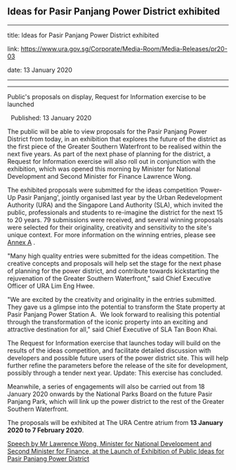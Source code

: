 ## Ideas for Pasir Panjang Power District exhibited
---
title: Ideas for Pasir Panjang Power District exhibited

link: https://www.ura.gov.sg/Corporate/Media-Room/Media-Releases/pr20-03

date: 13 January 2020

---

------------------------------------------------

Public's proposals on display, Request for Information exercise to be launched

  Published: 13 January 2020

The public will be able to view proposals for the Pasir Panjang Power District from today, in an exhibition that explores the future of the district as the first piece of the Greater Southern Waterfront to be realised within the next five years. As part of the next phase of planning for the district, a Request for Information exercise will also roll out in conjunction with the exhibition, which was opened this morning by Minister for National Development and Second Minister for Finance Lawrence Wong.

The exhibited proposals were submitted for the ideas competition ‘Power-Up Pasir Panjang', jointly organised last year by the Urban Redevelopment Authority (URA) and the Singapore Land Authority (SLA), which invited the public, professionals and students to re-imagine the district for the next 15 to 20 years. 79 submissions were received, and several winning proposals were selected for their originality, creativity and sensitivity to the site's unique context. For more information on the winning entries, please see [Annex A](https://www.ura.gov.sg/-/media/Corporate/Media-Room/2020/Jan/pr20-03a.pdf) .

"Many high quality entries were submitted for the ideas competition. The creative concepts and proposals will help set the stage for the next phase of planning for the power district, and contribute towards kickstarting the rejuvenation of the Greater Southern Waterfront," said Chief Executive Officer of URA Lim Eng Hwee.

"We are excited by the creativity and originality in the entries submitted. They gave us a glimpse into the potential to transform the State property at Pasir Panjang Power Station A.  We look forward to realising this potential through the transformation of the iconic property into an exciting and attractive destination for all," said Chief Executive of SLA Tan Boon Khai.

The Request for Information exercise that launches today will build on the results of the ideas competition, and facilitate detailed discussion with developers and possible future users of the power district site. This will help further refine the parameters before the release of the site for development, possibly through a tender next year. Update: This exercise has concluded.

Meanwhile, a series of engagements will also be carried out from 18 January 2020 onwards by the National Parks Board on the future Pasir Panjang Park, which will link up the power district to the rest of the Greater Southern Waterfront.

The proposals will be exhibited at The URA Centre atrium from **13 January 2020 to 7 February 2020**.



[Speech by Mr Lawrence Wong, Minister for National Development and Second Minister for Finance, at the Launch of Exhibition of Public Ideas for Pasir Panjang Power District](https://www.ura.gov.sg/Corporate/Data/Newsroom/speeches/2020/Jan/speech20-03)